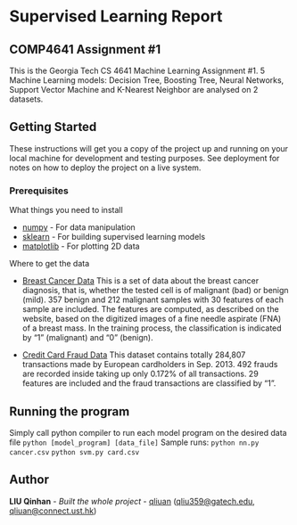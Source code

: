 # Supervised Learning Report
## COMP4641 Assignment #1

This is the Georgia Tech CS 4641 Machine Learning Assignment #1.
5 Machine Learning models: Decision Tree, Boosting Tree, Neural Networks, Support Vector Machine and K-Nearest Neighbor are analysed on 2 datasets.

## Getting Started

These instructions will get you a copy of the project up and running on your local machine for development and testing purposes. See deployment for notes on how to deploy the project on a live system.

### Prerequisites
What things you need to install
* [numpy](http://www.numpy.org/) - For data manipulation
* [sklearn](http://scikit-learn.org/stable/) - For building supervised learning models
* [matplotlib](https://matplotlib.org/) - For plotting 2D data

Where to get the data
* [Breast Cancer Data](https://www.kaggle.com/uciml/breast-cancer-wisconsin-data)
This is a set of data about the breast cancer diagnosis, that is, whether the tested cell is of malignant (bad) or benign (mild). 357 benign and 212 malignant samples with 30 features of each sample are included. The features are computed, as described on the website, based on the digitized images of a fine needle aspirate (FNA) of a breast mass. In the training process, the classification is indicated by “1” (malignant) and “0” (benign).

* [Credit Card Fraud Data](https://www.kaggle.com/dalpozz/creditcardfraud/version/2)
 This dataset contains totally 284,807 transactions made  by European cardholders in Sep. 2013. 492 frauds are recorded inside taking up only 0.172% of all transactions. 29 features are included and the fraud transactions are classified by “1”.


## Running the program

Simply call python compiler to run each model program on the desired data file
`python [model_program] [data_file]`
Sample runs:
`python nn.py cancer.csv`
`python svm.py card.csv`

## Author
**LIU Qinhan** - *Built the whole project* - [qliuan](https://github.com/qliuan)
(qliu359@gatech.edu, qliuan@connect.ust.hk)
